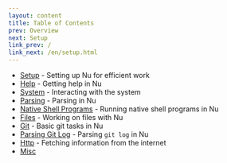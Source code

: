 ```yaml
---
layout: content
title: Table of Contents
prev: Overview
next: Setup
link_prev: /
link_next: /en/setup.html
---
```


* [Setup](setup.md) - Setting up Nu for efficient work
* [Help](help.md) - Getting help in Nu
* [System](system.md) - Interacting with the system
* [Parsing](parsing.md) - Parsing in Nu
* [Native Shell Programs](native_shell_programs.md) - Running native shell programs in Nu
* [Files](files.md) - Working on files with Nu
* [Git](git.md) - Basic git tasks in Nu
* [Parsing Git Log](parsing_git_log.md) - Parsing `git log` in Nu
* [Http](http.md) - Fetching information from the internet
* [Misc](misc.md)